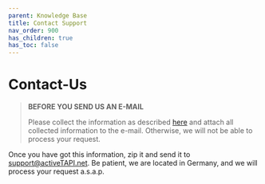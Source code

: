 ```yaml
---
parent: Knowledge Base
title: Contact Support
nav_order: 900
has_children: true
has_toc: false
---
```


# Contact-Us

> **BEFORE YOU SEND US AN E-MAIL**
>
> Please collect the information as described [here](https://github.com/SchmidteServices/activeTAPI-Dyn365/tree/ffce5a1389e75d04c48de638ce4140637d38a7b6/docs/dyn365/kb/digDown.md) and attach all collected information to the e-mail. Otherwise, we will not be able to process your request.

Once you have got this information, zip it and send it to [support@activeTAPI.net](mailto:support@activeTAPI.net). Be patient, we are located in Germany, and we will process your request a.s.a.p.

